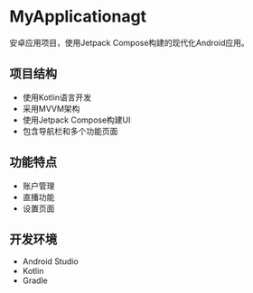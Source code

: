 # MyApplicationagt

安卓应用项目，使用Jetpack Compose构建的现代化Android应用。

## 项目结构
- 使用Kotlin语言开发
- 采用MVVM架构
- 使用Jetpack Compose构建UI
- 包含导航栏和多个功能页面

## 功能特点
- 账户管理
- 直播功能
- 设置页面

## 开发环境
- Android Studio
- Kotlin
- Gradle